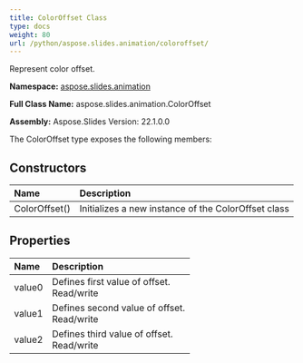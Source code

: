 ```yaml
---
title: ColorOffset Class
type: docs
weight: 80
url: /python/aspose.slides.animation/coloroffset/
---
```


Represent color offset.

**Namespace:** [aspose.slides.animation](/python/aspose.slides.animation/)

**Full Class Name:** aspose.slides.animation.ColorOffset

**Assembly:**  Aspose.Slides Version: 22.1.0.0

The ColorOffset type exposes the following members:
## **Constructors**
|**Name**|**Description**|
| :- | :- |
|ColorOffset()|Initializes a new instance of the ColorOffset class|
## **Properties**
|**Name**|**Description**|
| :- | :- |
|value0|Defines first value of offset.<br/>            Read/write|
|value1|Defines second value of offset.<br/>            Read/write|
|value2|Defines third value of offset.<br/>            Read/write|
